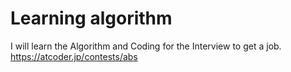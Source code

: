 # Learning algorithm
I will learn the Algorithm and Coding for the Interview to get a job.
https://atcoder.jp/contests/abs